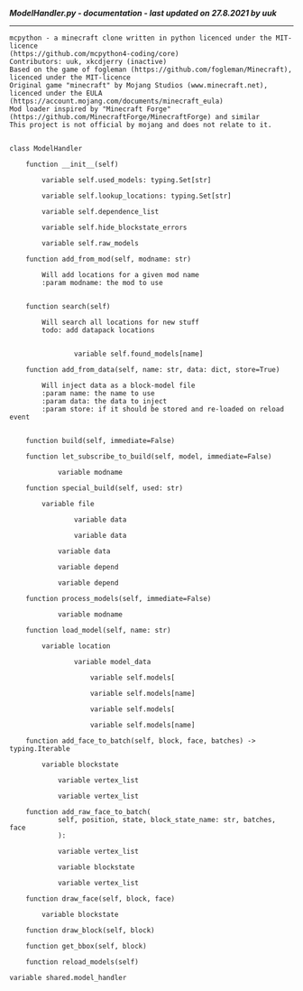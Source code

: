 ***ModelHandler.py - documentation - last updated on 27.8.2021 by uuk***
___

    mcpython - a minecraft clone written in python licenced under the MIT-licence 
    (https://github.com/mcpython4-coding/core)
    Contributors: uuk, xkcdjerry (inactive)
    Based on the game of fogleman (https://github.com/fogleman/Minecraft), licenced under the MIT-licence
    Original game "minecraft" by Mojang Studios (www.minecraft.net), licenced under the EULA
    (https://account.mojang.com/documents/minecraft_eula)
    Mod loader inspired by "Minecraft Forge" (https://github.com/MinecraftForge/MinecraftForge) and similar
    This project is not official by mojang and does not relate to it.


    class ModelHandler

        function __init__(self)

            variable self.used_models: typing.Set[str]

            variable self.lookup_locations: typing.Set[str]

            variable self.dependence_list

            variable self.hide_blockstate_errors

            variable self.raw_models

        function add_from_mod(self, modname: str)
            
            Will add locations for a given mod name
            :param modname: the mod to use


        function search(self)
            
            Will search all locations for new stuff
            todo: add datapack locations


                    variable self.found_models[name]

        function add_from_data(self, name: str, data: dict, store=True)
            
            Will inject data as a block-model file
            :param name: the name to use
            :param data: the data to inject
            :param store: if it should be stored and re-loaded on reload event


        function build(self, immediate=False)

        function let_subscribe_to_build(self, model, immediate=False)

                variable modname

        function special_build(self, used: str)

            variable file

                    variable data

                    variable data

                variable data

                variable depend

                variable depend

        function process_models(self, immediate=False)

                variable modname

        function load_model(self, name: str)

            variable location

                    variable model_data

                        variable self.models[

                        variable self.models[name]

                        variable self.models[

                        variable self.models[name]

        function add_face_to_batch(self, block, face, batches) -> typing.Iterable

            variable blockstate

                variable vertex_list

                variable vertex_list

        function add_raw_face_to_batch(
                self, position, state, block_state_name: str, batches, face
                ):

                variable vertex_list

                variable blockstate

                variable vertex_list

        function draw_face(self, block, face)

            variable blockstate

        function draw_block(self, block)

        function get_bbox(self, block)

        function reload_models(self)

    variable shared.model_handler